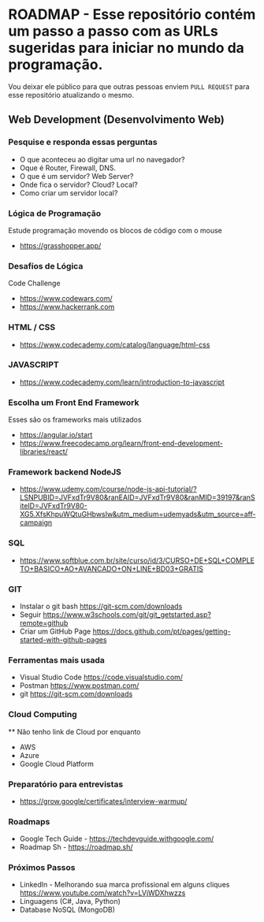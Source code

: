 
# ROADMAP - Esse repositório contém um passo a passo com as URLs sugeridas para iniciar no mundo da programação.


Vou deixar ele público para que outras pessoas enviem ```PULL REQUEST``` para esse repositório atualizando o mesmo.



## Web Development (Desenvolvimento Web)


### Pesquise e responda essas perguntas

- O que aconteceu ao digitar uma url no navegador? 
- Oque é Router, Firewall, DNS.
- O que é um servidor? Web Server?
- Onde fica o servidor? Cloud? Local?
- Como criar um servidor local?


### Lógica de Programação

Estude programação movendo os blocos de código com o mouse
- https://grasshopper.app/

### Desafíos de Lógica 

Code Challenge 
- https://www.codewars.com/
- https://www.hackerrank.com

### HTML / CSS

- https://www.codecademy.com/catalog/language/html-css

### JAVASCRIPT

- https://www.codecademy.com/learn/introduction-to-javascript

### Escolha um Front End Framework

Esses são os frameworks mais utilizados 

- https://angular.io/start
- https://www.freecodecamp.org/learn/front-end-development-libraries/react/

### Framework backend NodeJS

- https://www.udemy.com/course/node-js-api-tutorial/?LSNPUBID=JVFxdTr9V80&ranEAID=JVFxdTr9V80&ranMID=39197&ranSiteID=JVFxdTr9V80-XG5.XfsKhpuWQtuGHbwsIw&utm_medium=udemyads&utm_source=aff-campaign

### SQL 

- https://www.softblue.com.br/site/curso/id/3/CURSO+DE+SQL+COMPLETO+BASICO+AO+AVANCADO+ON+LINE+BD03+GRATIS

### GIT

- Instalar o git bash https://git-scm.com/downloads 
- Seguir https://www.w3schools.com/git/git_getstarted.asp?remote=github
- Criar um GitHub Page https://docs.github.com/pt/pages/getting-started-with-github-pages 

### Ferramentas mais usada

- Visual Studio Code https://code.visualstudio.com/
- Postman https://www.postman.com/
- git https://git-scm.com/downloads

### Cloud Computing	

** Não tenho link de Cloud por enquanto

- AWS
- Azure
- Google Cloud Platform

### Preparatório para entrevistas

- https://grow.google/certificates/interview-warmup/

### Roadmaps

- Google Tech Guide - https://techdevguide.withgoogle.com/
- Roadmap Sh - https://roadmap.sh/


### Próximos Passos

- LinkedIn - Melhorando sua marca profissional em alguns cliques https://www.youtube.com/watch?v=LVjWDXhwzzs
- Linguagens (C#, Java, Python) 
- Database NoSQL (MongoDB) 
